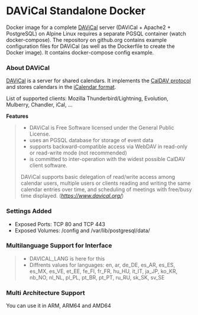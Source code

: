 # DAViCal Standalone Docker
Docker image for a complete [DAViCal](https://www.davical.org/) server (DAViCal + Apache2 + PostgreSQL) on Alpine Linux requires a separate PGSQL container (watch docker-compose).
The repository on github.org contains example configuration files for DAViCal (as well as the Dockerfile to create the Docker image).
It contains docker-compose config example.

### About DAViCal
[DAViCal](https://www.davical.org/) is a server for shared calendars. It implements the [CalDAV protocol](https://wikipedia.org/wiki/CalDAV) and stores calendars in the [iCalendar format](https://wikipedia.org/wiki/ICalendar).

List of supported clients: Mozilla Thunderbird/Lightning, Evolution, Mulberry, Chandler, iCal, ...

**Features**
>    - DAViCal is Free Software licensed under the General Public License.
>    - uses an PGSQL database for storage of event data
>    - supports backward-compatible access via WebDAV in read-only or read-write mode (not recommended)
>    - is committed to inter-operation with the widest possible CalDAV client software.
>
>DAViCal supports basic delegation of read/write access among calendar users, multiple users or clients reading and writing the same calendar entries over time, and scheduling of meetings with free/busy time displayed.
(*https://www.davical.org/*)

### Settings Added
- Exposed Ports: TCP 80 and TCP 443
- Exposed Volumes: /config and /var/lib/postgresql/data/

### Multilanguage Support for Interface

> - DAVICAL_LANG is here for this
> - Diffrents values for languages: en, ar, de_DE, es_AR, es_ES, es_MX, es_VE, et_EE, fe_FI, fr_FR, hu_HU, it_IT, ja_JP, ko_KR, nb_NO, nl_NL, pl_PL, pt_BR, pt_PT, ru_RU, sk_SK, sv_SE

### Multi Architecture Support
You can use it in ARM, ARM64 and AMD64

